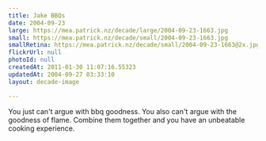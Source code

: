 ```yaml
---
title: Jake BBQs
date: 2004-09-23
large: https://mea.patrick.nz/decade/large/2004-09-23-1663.jpg
small: https://mea.patrick.nz/decade/small/2004-09-23-1663.jpg
smallRetina: https://mea.patrick.nz/decade/small/2004-09-23-1663@2x.jpg
flickrUrl: null
photoId: null
createdAt: 2011-01-30 11:07:16.55323
updatedAt: 2004-09-27 03:33:10
layout: decade-image

---
```

You just can't argue with bbq goodness. You also can't argue with the goodness of flame. Combine them together and you have an unbeatable cooking experience. 
